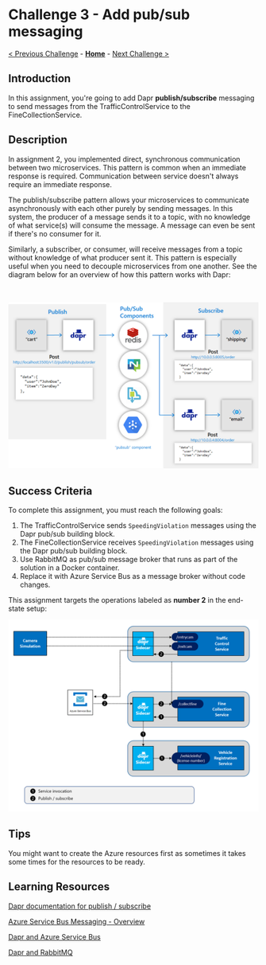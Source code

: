 # Challenge 3 - Add pub/sub messaging

[< Previous Challenge](./Challenge-02.md) - **[Home](../README.md)** - [Next Challenge >](./Challenge-04.md)

## Introduction

In this assignment, you're going to add Dapr **publish/subscribe** messaging to send messages from the TrafficControlService to the FineCollectionService.

## Description

In assignment 2, you implemented direct, synchronous communication between two microservices. This pattern is common when an immediate response is required. Communication between service doesn't always require an immediate response.

The publish/subscribe pattern allows your microservices to communicate asynchronously with each other purely by sending messages. In this system, the producer of a message sends it to a topic, with no knowledge of what service(s) will consume the message. A message can even be sent if there's no consumer for it.

Similarly, a subscriber, or consumer, will receive messages from a topic without knowledge of what producer sent it. This pattern is especially useful when you need to decouple microservices from one another. See the diagram below for an overview of how this pattern works with Dapr:

<img src="../images/Challenge-03/pub-sub.png" style="zoom: 66%;padding-top: 50px;" />

## Success Criteria

To complete this assignment, you must reach the following goals:

1. The TrafficControlService sends `SpeedingViolation` messages using the Dapr pub/sub building block.
1. The FineCollectionService receives `SpeedingViolation` messages using the Dapr pub/sub building block.
1. Use RabbitMQ as pub/sub message broker that runs as part of the solution in a Docker container.
1. Replace it with Azure Service Bus as a message broker without code changes.

This assignment targets the operations labeled as **number 2** in the end-state setup:

<img src="../images/Challenge-03/dapr-setup-assignment03.png" style="zoom: 67%;" />

## Tips

You might want to create the Azure resources first as sometimes it takes some times for the resources to be ready.

## Learning Resources

[Dapr documentation for publish / subscribe](https://github.com/dapr/docs)

[Azure Service Bus Messaging - Overview](https://docs.microsoft.com/en-us/azure/service-bus-messaging/service-bus-messaging-overview)

[Dapr and Azure Service Bus](https://docs.dapr.io/reference/components-reference/supported-pubsub/setup-azure-servicebus/)

[Dapr and RabbitMQ](https://docs.dapr.io/reference/components-reference/supported-pubsub/setup-rabbitmq/)

